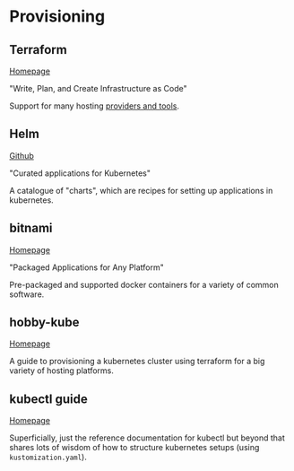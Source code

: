 # Provisioning

## Terraform

[Homepage](https://www.terraform.io/)

"Write, Plan, and Create Infrastructure as Code"

Support for many hosting [providers and tools](https://www.terraform.io/docs/providers/index.html).

## Helm

[Github](https://github.com/helm/charts)

"Curated applications for Kubernetes"

A catalogue of "charts", which are recipes for setting up applications in kubernetes.


## bitnami

[Homepage](https://bitnami.com/)

"Packaged Applications for Any Platform"

Pre-packaged and supported docker containers for a variety of common software.

## hobby-kube

[Homepage](https://github.com/hobby-kube/guide)

A guide to provisioning a kubernetes cluster using terraform for a big variety of hosting platforms.


## kubectl guide

[Homepage](https://kubectl.docs.kubernetes.io)

Superficially, just the reference documentation for kubectl but beyond that shares lots of wisdom of
how to structure kubernetes setups (using `kustomization.yaml`).